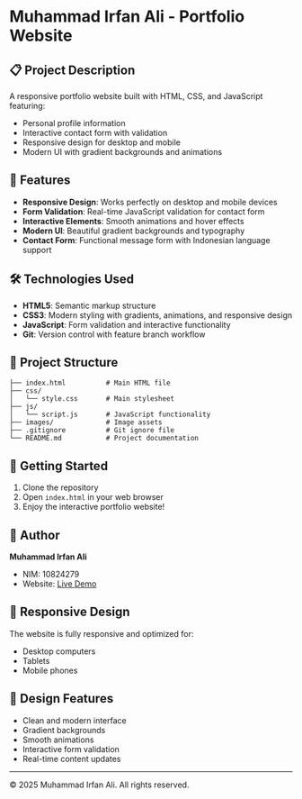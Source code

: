 # Muhammad Irfan Ali - Portfolio Website

## 📋 Project Description
A responsive portfolio website built with HTML, CSS, and JavaScript featuring:
- Personal profile information
- Interactive contact form with validation
- Responsive design for desktop and mobile
- Modern UI with gradient backgrounds and animations

## 🎯 Features
- **Responsive Design**: Works perfectly on desktop and mobile devices
- **Form Validation**: Real-time JavaScript validation for contact form
- **Interactive Elements**: Smooth animations and hover effects
- **Modern UI**: Beautiful gradient backgrounds and typography
- **Contact Form**: Functional message form with Indonesian language support

## 🛠️ Technologies Used
- **HTML5**: Semantic markup structure
- **CSS3**: Modern styling with gradients, animations, and responsive design
- **JavaScript**: Form validation and interactive functionality
- **Git**: Version control with feature branch workflow

## 📁 Project Structure
```
├── index.html          # Main HTML file
├── css/
│   └── style.css       # Main stylesheet
├── js/
│   └── script.js       # JavaScript functionality
├── images/             # Image assets
├── .gitignore          # Git ignore file
└── README.md           # Project documentation
```

## 🚀 Getting Started
1. Clone the repository
2. Open `index.html` in your web browser
3. Enjoy the interactive portfolio website!

## 👤 Author
**Muhammad Irfan Ali**
- NIM: 10824279
- Website: [Live Demo](https://your-github-username.github.io/repository-name)

## 📱 Responsive Design
The website is fully responsive and optimized for:
- Desktop computers
- Tablets
- Mobile phones

## 🎨 Design Features
- Clean and modern interface
- Gradient backgrounds
- Smooth animations
- Interactive form validation
- Real-time content updates

---
© 2025 Muhammad Irfan Ali. All rights reserved.
